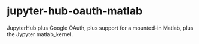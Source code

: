 # jupyter-hub-oauth-matlab
JupyterHub plus Google OAuth, plus support for a mounted-in Matlab, plus the Jypyter matlab_kernel.
